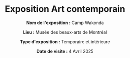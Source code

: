 <img src="0" alt="0" width="0" height="0">

<h1 align="center">Exposition Art contemporain</h1>

<div align=center>

**Nom de l'exposition :** Camp Wakonda
  
**Lieu :** Musée des beaux-arts de Montréal
<br>
  
**Type d'exposition :** Temporaire et intérieure
<br>
  
**Date de visite :** 4 Avril 2025 
</div>

